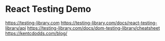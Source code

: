 # React Testing Demo

https://testing-library.com
https://testing-library.com/docs/react-testing-library/api
https://testing-library.com/docs/dom-testing-library/cheatsheet
https://kentcdodds.com/blog/
